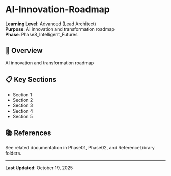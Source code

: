 # AI-Innovation-Roadmap

**Learning Level**: Advanced (Lead Architect)  
**Purpose**: AI innovation and transformation roadmap  
**Phase**: Phase8_Intelligent_Futures

## 🎯 Overview

AI innovation and transformation roadmap

## 📋 Key Sections

- Section 1
- Section 2
- Section 3
- Section 4
- Section 5

## 📚 References

See related documentation in Phase01, Phase02, and ReferenceLibrary folders.

---

**Last Updated**: October 19, 2025
